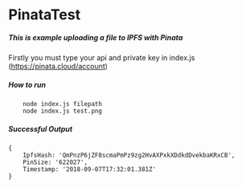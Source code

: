 # PinataTest
##### This is example uploading a file to IPFS with Pinata
Firstly  you must type your api and private key in index.js (https://pinata.cloud/account)
##### How to run

```
    node index.js filepath 
    node index.js test.png 

```

##### Successful Output

```
{
    IpfsHash: 'QmPnzP6jZF8scmaPmPz9zg2HvAXPxkXDdkdDvekbaKRxCB',
    PinSize: '622027',
    Timestamp: '2018-09-07T17:32:01.381Z' 
}

```